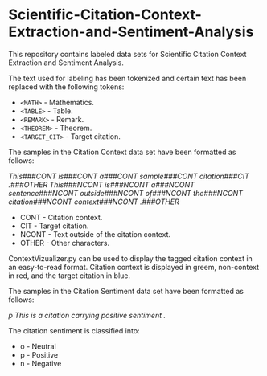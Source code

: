 # Scientific-Citation-Context-Extraction-and-Sentiment-Analysis
This repository contains labeled data sets for Scientific Citation Context Extraction and Sentiment Analysis.

The text used for labeling has been tokenized and certain text has been replaced with the following tokens:

- `<MATH>`       - Mathematics.
- `<TABLE>`      - Table.
- `<REMARK>`     - Remark.
- `<THEOREM>`    - Theorem.
- `<TARGET_CIT>` - Target citation.

The samples in the Citation Context data set have been formatted as follows:

*This###CONT is###CONT a###CONT sample###CONT citation###CIT .###OTHER This###NCONT is###NCONT a###NCONT sentence###NCONT outside###NCONT of###NCONT the###NCONT citation###NCONT context###NCONT .###OTHER*

- CONT  - Citation context.
- CIT   - Target citation.
- NCONT - Text outside of the citation context.
- OTHER - Other characters.

ContextVizualizer.py can be used to display the tagged citation context in an easy-to-read format. Citation context is displayed in greem, non-context in red, and the target citation in blue.

The samples in the Citation Sentiment data set have been formatted as follows:

*p  This is a citation carrying positive sentiment .*

The citation sentiment is classified into:
- o - Neutral
- p - Positive
- n - Negative
